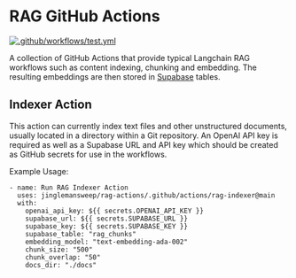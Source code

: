 # RAG GitHub Actions

[![.github/workflows/test.yml](https://github.com/jinglemansweep/rag-actions/actions/workflows/test.yml/badge.svg)](https://github.com/jinglemansweep/rag-actions/actions/workflows/test.yml)

A collection of GitHub Actions that provide typical Langchain RAG workflows such as content indexing, chunking and embedding. The resulting embeddings are then stored in [Supabase](https://supabase.com/) tables.

## Indexer Action

This action can currently index text files and other unstructured documents, usually located in a directory within a Git repository. An OpenAI API key is required as well as a Supabase URL and API key which should be created as GitHub secrets for use in the workflows.

Example Usage:

    - name: Run RAG Indexer Action
      uses: jinglemansweep/rag-actions/.github/actions/rag-indexer@main
      with:
        openai_api_key: ${{ secrets.OPENAI_API_KEY }}
        supabase_url: ${{ secrets.SUPABASE_URL }}
        supabase_key: ${{ secrets.SUPABASE_KEY }}
        supabase_table: "rag_chunks"
        embedding_model: "text-embedding-ada-002"
        chunk_size: "500"
        chunk_overlap: "50"
        docs_dir: "./docs"

